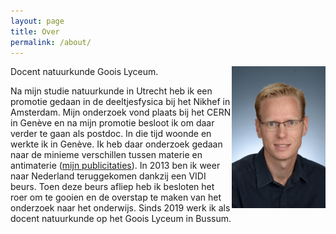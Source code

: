 ```yaml
---
layout: page
title: Over
permalink: /about/
---
```


<img src="img/pasfoto.jpg" alt="pasfoto" width="150" align="right" />
<p>
Docent natuurkunde Goois Lyceum.

Na mijn studie natuurkunde in Utrecht heb ik een promotie gedaan in de deeltjesfysica bij het Nikhef in Amsterdam. Mijn onderzoek vond plaats bij het CERN in Genève en na mijn promotie besloot ik om daar verder te gaan als postdoc. In die tijd woonde en werkte ik in Genève. Ik heb daar onderzoek gedaan naar de minieme verschillen tussen materie en antimaterie (<a href="https://inspirehep.net/authors/1070629">mijn publicitaties</a>). In 2013 ben ik weer naar Nederland teruggekomen dankzij een VIDI beurs. Toen deze beurs afliep heb ik besloten het roer om te gooien en de overstap te maken van het onderzoek naar het onderwijs. Sinds 2019 werk ik als docent natuurkunde op het Goois Lyceum in Bussum.
</p>
